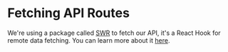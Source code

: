 # Fetching API Routes

We're using a package called [SWR](https://github.com/zeit/swr) to fetch our API, it's a React Hook for remote data fetching. You can learn more about it [here](https://swr.now.sh/).
